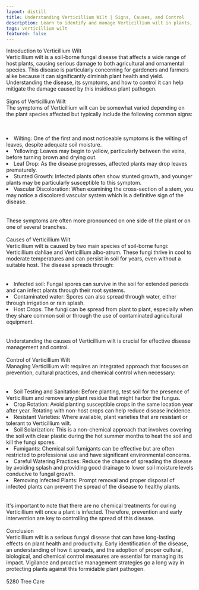 ```yaml
---
layout: distill
title: Understanding Verticillium Wilt | Signs, Causes, and Control
description: Learn to identify and manage Verticillium wilt in plants, exploring its symptoms, triggers, and effective control measures.
tags: verticillium wilt
featured: false
---
```


Introduction to Verticillium Wilt<br />Verticillium wilt is a soil-borne fungal disease that affects a wide range of host plants, causing serious damage to both agricultural and ornamental species. This disease is particularly concerning for gardeners and farmers alike because it can significantly diminish plant health and yield. Understanding the disease, its symptoms, and how to control it can help mitigate the damage caused by this insidious plant pathogen.<br /><br />Signs of Verticillium Wilt<br />The symptoms of Verticillium wilt can be somewhat varied depending on the plant species affected but typically include the following common signs:<br /><br /><br /><li>Wilting: One of the first and most noticeable symptoms is the wilting of leaves, despite adequate soil moisture.</li><li>Yellowing: Leaves may begin to yellow, particularly between the veins, before turning brown and drying out.</li><li>Leaf Drop: As the disease progresses, affected plants may drop leaves prematurely.</li><li>Stunted Growth: Infected plants often show stunted growth, and younger plants may be particularly susceptible to this symptom.</li><li>Vascular Discoloration: When examining the cross-section of a stem, you may notice a discolored vascular system which is a definitive sign of the disease.</li><br /><br />These symptoms are often more pronounced on one side of the plant or on one of several branches.<br /><br />Causes of Verticillium Wilt<br />Verticillium wilt is caused by two main species of soil-borne fungi: Verticillium dahliae and Verticillium albo-atrum. These fungi thrive in cool to moderate temperatures and can persist in soil for years, even without a suitable host. The disease spreads through:<br /><br /><br /><li>Infected soil: Fungal spores can survive in the soil for extended periods and can infect plants through their root systems.</li><li>Contaminated water: Spores can also spread through water, either through irrigation or rain splash.</li><li>Host Crops: The fungi can be spread from plant to plant, especially when they share common soil or through the use of contaminated agricultural equipment.</li><br /><br />Understanding the causes of Verticillium wilt is crucial for effective disease management and control.<br /><br />Control of Verticillium Wilt<br />Managing Verticillium wilt requires an integrated approach that focuses on prevention, cultural practices, and chemical control when necessary:<br /><br /><br /><li>Soil Testing and Sanitation: Before planting, test soil for the presence of Verticillium and remove any plant residue that might harbor the fungus.</li><li>Crop Rotation: Avoid planting susceptible crops in the same location year after year. Rotating with non-host crops can help reduce disease incidence.</li><li>Resistant Varieties: Where available, plant varieties that are resistant or tolerant to Verticillium wilt.</li><li>Soil Solarization: This is a non-chemical approach that involves covering the soil with clear plastic during the hot summer months to heat the soil and kill the fungi spores.</li><li>Fumigants: Chemical soil fumigants can be effective but are often restricted to professional use and have significant environmental concerns.</li><li>Careful Watering Practices: Reduce the chance of spreading the disease by avoiding splash and providing good drainage to lower soil moisture levels conducive to fungal growth.</li><li>Removing Infected Plants: Prompt removal and proper disposal of infected plants can prevent the spread of the disease to healthy plants.</li><br /><br />It's important to note that there are no chemical treatments for curing Verticillium wilt once a plant is infected. Therefore, prevention and early intervention are key to controlling the spread of this disease.<br /><br />Conclusion<br />Verticillium wilt is a serious fungal disease that can have long-lasting effects on plant health and productivity. Early identification of the disease, an understanding of how it spreads, and the adoption of proper cultural, biological, and chemical control measures are essential for managing its impact. Vigilance and proactive management strategies go a long way in protecting plants against this formidable plant pathogen.<br /><br />5280 Tree Care
